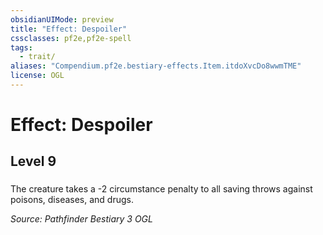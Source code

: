 ```yaml
---
obsidianUIMode: preview
title: "Effect: Despoiler"
cssclasses: pf2e,pf2e-spell
tags:
  - trait/
aliases: "Compendium.pf2e.bestiary-effects.Item.itdoXvcDo8wwmTME"
license: OGL
---
```

# Effect: Despoiler
## Level 9
### 






The creature takes a -2 circumstance penalty to all saving throws against poisons, diseases, and drugs.

*Source: Pathfinder Bestiary 3*
*OGL*
